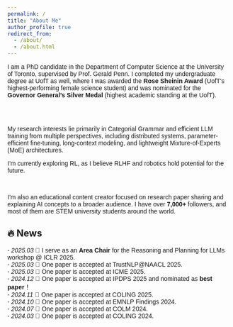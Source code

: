 ```yaml
---
permalink: /
title: "About Me"
author_profile: true
redirect_from: 
  - /about/
  - /about.html
---
```


<div style="font-size: 14px; font-family: 'Arial';">
I am a PhD candidate in the Department of Computer Science at the University of Toronto, supervised by Prof. Gerald Penn. I completed my undergraduate degree at UofT as well, where I was awarded the <strong>Rose Sheinin Award</strong> (UofT's highest-performing female science student) and was nominated for the <strong>Governor General’s Silver Medal</strong> (highest academic standing at the UofT).

<br><br>

My research interests lie primarily in Categorial Grammar and efficient LLM training from multiple perspectives, including distributed systems, parameter-efficient fine-tuning, long-context modeling, and lightweight Mixture-of-Experts (MoE) architectures.

I’m currently exploring RL, as I believe RLHF and robotics hold potential for the future.

<br>


I’m also an educational content creator focused on research paper sharing and explaining AI concepts to a broader audience. I have over <strong>7,000+</strong> followers, and most of them are STEM university students around the world.

</div>

## 🔥 News

<div style="font-size: 14px; font-family: 'Arial';">
- <i>2025.03</i> 🎉 I serve as an <strong>Area Chair</strong> for the Reasoning and Planning for LLMs workshop @ ICLR 2025.<br>
- <i>2025.03</i> 🎉 One paper is accepted at TrustNLP@NAACL 2025.<br>
- <i>2025.03</i> 🎉 One paper is accepted at ICME 2025.<br>
- <i>2024.12</i> 🏅 One paper is accepted at IPDPS 2025 and nominated as <strong>best paper</strong>！<br>
- <i>2024.11</i> 🎉 One paper is accepted at COLING 2025.<br>
- <i>2024.10</i> 🎉 One paper is accepted at EMNLP Findings 2024.<br>
- <i>2024.07</i> 🎉 One paper is accepted at COLM 2024.<br>
- <i>2024.03</i> 🎉 One paper is accepted at COLING 2024.<br>
</div>

